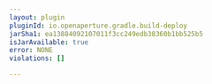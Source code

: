 ```yaml
---
layout: plugin
pluginId: io.openaperture.gradle.build-deploy
jarSha1: ea13884092107011f3cc249edb38360b1bb525b5
isJarAvailable: true
error: NONE
violations: []

---
```

